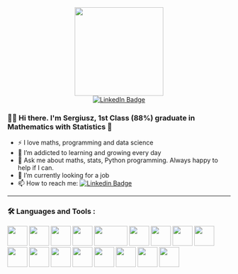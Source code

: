 <div id="header" align="center">
  <img src="https://media.giphy.com/media/LaVp0AyqR5bGsC5Cbm/giphy.gif" width="200"/>
</div>
<div id="badges" align="center">
  <a href="https://www.linkedin.com/in/sergiusz-pasa%C5%82ka-b11b73289/">
    <img src="https://img.shields.io/badge/LinkedIn-blue?style=for-the-badge&logo=linkedin&logoColor=white" alt="LinkedIn Badge"/>
  </a>
</div>
<div id="badges" align="center">
  <img src="https://komarev.com/ghpvc/?username=britprod&style=flat-square&color=blue" alt=""/>
</div>

### :man_technologist: Hi there. I'm Sergiusz, 1st Class (88%) graduate in Mathematics with Statistics 👋
- ⚡ I love maths, programming and data science
- 🌱 I’m addicted to learning and growing every day
- 💬 Ask me about maths, stats, Python programming. Always happy to help if I can.
- 🔭 I’m currently looking for a job
- 📫 How to reach me: [![Linkedin Badge](https://img.shields.io/badge/-Sergiusz-blue?style=flat&logo=Linkedin&logoColor=white)](https://www.linkedin.com/in/sergiusz-pasa%C5%82ka-b11b73289/)
---

### :hammer_and_wrench: Languages and Tools :
<div>
   <img src="https://cdn.jsdelivr.net/gh/devicons/devicon/icons/python/python-original-wordmark.svg" width="45" height="45" />
   <img src="https://cdn.jsdelivr.net/gh/devicons/devicon/icons/pandas/pandas-original-wordmark.svg" width="45" height="45" />
   <img src="https://cdn.jsdelivr.net/gh/devicons/devicon/icons/numpy/numpy-original-wordmark.svg" width="45" height="45" />
   <img src="https://matplotlib.org/_static/logo_dark.svg" width="45" height="45" />
   <img src="https://scikit-learn.org/stable/_static/scikit-learn-logo-small.png" width="75" height="45" />
   <img src="https://cdn.jsdelivr.net/gh/devicons/devicon/icons/pytest/pytest-original-wordmark.svg" width="45" height="45" />
   <img src="https://cdn.jsdelivr.net/gh/devicons/devicon/icons/jupyter/jupyter-original-wordmark.svg" width="45" height="45" />
   <img src="https://cdn.jsdelivr.net/gh/devicons/devicon/icons/vscode/vscode-original-wordmark.svg" width="45" height="45" />
   <img src="https://cdn.jsdelivr.net/gh/devicons/devicon/icons/r/r-original.svg" width="45" height="45" />
   <img src="https://cdn.jsdelivr.net/gh/devicons/devicon/icons/rstudio/rstudio-original.svg" width="45" height="45" />
   <img src="https://cdn.jsdelivr.net/gh/devicons/devicon/icons/cplusplus/cplusplus-original.svg" width="45" height="45" />
   <img src="https://cdn.jsdelivr.net/gh/devicons/devicon/icons/linux/linux-original.svg"  width="45" height="45" />
   <img src="https://cdn.jsdelivr.net/gh/devicons/devicon/icons/minitab/minitab-original.svg" width="45" height="45" />
   <img src="https://cdn.jsdelivr.net/gh/devicons/devicon/icons/spss/spss-original.svg" width="45" height="45" />
   <img src="https://upload.wikimedia.org/wikipedia/commons/e/e4/Lyx_logo.png" width="45" height="45" />
   <img src="https://upload.wikimedia.org/wikipedia/commons/thumb/3/34/Microsoft_Office_Excel_%282019%E2%80%93present%29.svg/1024px-Microsoft_Office_Excel_%282019%E2%80%93present%29.svg.png" width="45" height="45" />
   <img src="https://upload.wikimedia.org/wikipedia/commons/thumb/0/0d/Microsoft_Office_PowerPoint_%282019%E2%80%93present%29.svg/1024px-Microsoft_Office_PowerPoint_%282019%E2%80%93present%29.svg.png?20210821050414" width="45" height="45" />
</div>

<!--
**britprod/britprod** is a ✨ _special_ ✨ repository because its `README.md` (this file) appears on your GitHub profile.

Here are some ideas to get you started:

- 🔭 I’m currently working on ...
- 🌱 I’m currently learning ...
- 👯 I’m looking to collaborate on ...
- 🤔 I’m looking for help with ...
- 💬 Ask me about ...
- 📫 How to reach me: ...
- 😄 Pronouns: ...
- ⚡ Fun fact: ...
-->
